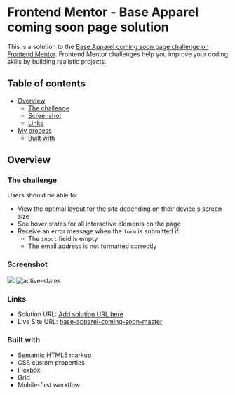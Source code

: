 # Frontend Mentor - Base Apparel coming soon page solution

This is a solution to the [Base Apparel coming soon page challenge on Frontend Mentor](https://www.frontendmentor.io/challenges/base-apparel-coming-soon-page-5d46b47f8db8a7063f9331a0). Frontend Mentor challenges help you improve your coding skills by building realistic projects. 

## Table of contents

- [Overview](#overview)
  - [The challenge](#the-challenge)
  - [Screenshot](#screenshot)
  - [Links](#links)
- [My process](#my-process)
  - [Built with](#built-with)
  
## Overview

### The challenge

Users should be able to:

- View the optimal layout for the site depending on their device's screen size
- See hover states for all interactive elements on the page
- Receive an error message when the `form` is submitted if:
  - The `input` field is empty
  - The email address is not formatted correctly

### Screenshot

![](./screenshot.jpg)
![active-states](https://user-images.githubusercontent.com/92182457/148940146-1cfeef76-94b2-464d-9c57-8d80ec5ebce0.jpg)

### Links

- Solution URL: [Add solution URL here](https://your-solution-url.com)
- Live Site URL: [base-apparel-coming-soon-master]( https://jpsmenezes.github.io/base-apparel-coming-soon-master/)

### Built with

- Semantic HTML5 markup
- CSS custom properties
- Flexbox
- Grid
- Mobile-first workflow

